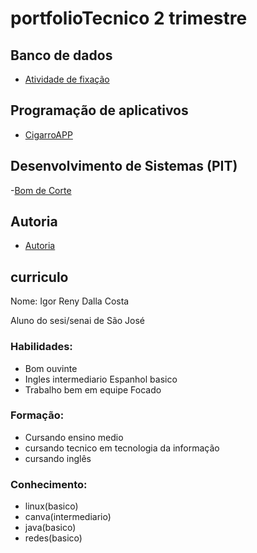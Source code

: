 # portfolioTecnico 2 trimestre

## Banco de dados
- [Atividade de fixação](BancoDeDados/AtvFixaçao)

## Programação de aplicativos
- [CigarroAPP](ProgramaçãoDeAplicativos/Unsmoke-master.zip)

## Desenvolvimento de Sistemas (PIT)
-[Bom de Corte]()

## Autoria
- [Autoria]()

## curriculo

Nome: Igor Reny Dalla Costa

Aluno do sesi/senai de São José

### Habilidades:

- Bom ouvinte 
- Ingles intermediario Espanhol basico 
- Trabalho bem em equipe Focado

### Formação:

- Cursando ensino medio 
- cursando tecnico em tecnologia da informação 
- cursando inglês

### Conhecimento:

- linux(basico) 
- canva(intermediario) 
- java(basico) 
- redes(basico)
